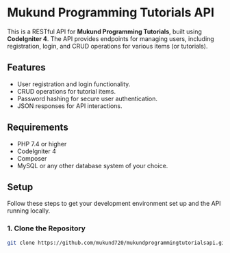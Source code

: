 # Mukund Programming Tutorials API

This is a RESTful API for **Mukund Programming Tutorials**, built using **CodeIgniter 4**. The API provides endpoints for managing users, including registration, login, and CRUD operations for various items (or tutorials).

## Features

- User registration and login functionality.
- CRUD operations for tutorial items.
- Password hashing for secure user authentication.
- JSON responses for API interactions.

## Requirements

- PHP 7.4 or higher
- CodeIgniter 4
- Composer
- MySQL or any other database system of your choice.

## Setup

Follow these steps to get your development environment set up and the API running locally.

### 1. Clone the Repository

```bash
git clone https://github.com/mukund720/mukundprogrammingtutorialsapi.git
